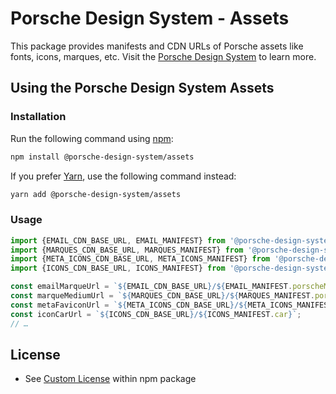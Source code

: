 # Porsche Design System - Assets

This package provides manifests and CDN URLs of Porsche assets like fonts, icons, marques, etc. Visit
the [Porsche Design System](https://designsystem.porsche.com) to learn more.

## Using the Porsche Design System Assets

### Installation

Run the following command using [npm](https://www.npmjs.com):

```bash
npm install @porsche-design-system/assets
```

If you prefer [Yarn](https://yarnpkg.com), use the following command instead:

```bash
yarn add @porsche-design-system/assets
```

### Usage

```js
import {EMAIL_CDN_BASE_URL, EMAIL_MANIFEST} from '@porsche-design-system/assets';
import {MARQUES_CDN_BASE_URL, MARQUES_MANIFEST} from '@porsche-design-system/assets';
import {META_ICONS_CDN_BASE_URL, META_ICONS_MANIFEST} from '@porsche-design-system/assets';
import {ICONS_CDN_BASE_URL, ICONS_MANIFEST} from '@porsche-design-system/assets';

const emailMarqueUrl = `${EMAIL_CDN_BASE_URL}/${EMAIL_MANIFEST.porscheMarque}`;
const marqueMediumUrl = `${MARQUES_CDN_BASE_URL}/${MARQUES_MANIFEST.porscheMarque.medium}`;
const metaFaviconUrl = `${META_ICONS_CDN_BASE_URL}/${META_ICONS_MANIFEST.favicon.favicon_16x16}`;
const iconCarUrl = `${ICONS_CDN_BASE_URL}/${ICONS_MANIFEST.car}`;
// …
```

## License

- See [Custom License](./LICENSE) within npm package